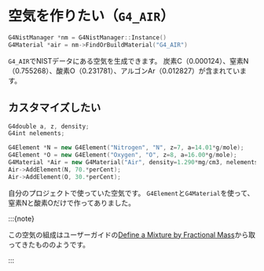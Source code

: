 # 空気を作りたい（``G4_AIR``）

```cpp
G4NistManager *nm = G4NistManager::Instance()
G4Material *air = nm->FindOrBuildMaterial("G4_AIR")
```

``G4_AIR``でNISTデータにある空気を生成できます。
炭素C（0.000124）、窒素N（0.755268）、酸素O（0.231781）、アルゴンAr（0.012827）が含まれています。

## カスタマイズしたい

```cpp
G4double a, z, density;
G4int nelements;

G4Element *N = new G4Element("Nitrogen", "N", z=7, a=14.01*g/mole);
G4Element *O = new G4Element("Oxygen", "O", z=8, a=16.00*g/mole);
G4Material *Air = new G4Material("Air", density=1.290*mg/cm3, nelements=2);
Air->AddElement(N, 70.*perCent);
Air->AddElement(O, 30.*perCent);
```

自分のプロジェクトで使っていた空気です。
``G4Element``と``G4Material``を使って、窒素Nと酸素Oだけで作ってありました。

:::{note}

この空気の組成はユーザーガイドの[Define a Mixture by Fractional Mass](https://geant4-userdoc.web.cern.ch/UsersGuides/ForApplicationDeveloper/html/GettingStarted/materialDef.html#define-a-mixture-by-fractional-mass)から取ってきたもののようです。

:::
